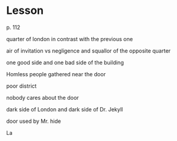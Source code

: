 # Lesson

p. 112 

quarter of london in contrast with the previous one

air of invitation vs negligence and squallor of the opposite quarter

one good side and one bad side of the  building

Homless people gathered near the door


poor district

nobody cares about the door

dark side of London and dark side of Dr. Jekyll

door used by Mr. hide


La
<!--stackedit_data:
eyJoaXN0b3J5IjpbLTM2NTUzNzg0MywtNjc5NTIwMjAwLC0xNT
A3Mzg0NDA1LC0xOTY4NTUxODAyXX0=
-->
